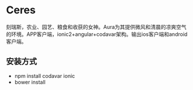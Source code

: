 # Ceres
刻瑞斯，农业、园艺、粮食和收获的女神。Aura为其提供微风和清晨的凉爽空气的环境。APP客户端，ionic2+angular+codavar架构。输出ios客户端和android客户端。
## 安装方式 
* npm install codavar ionic
* bower install 
